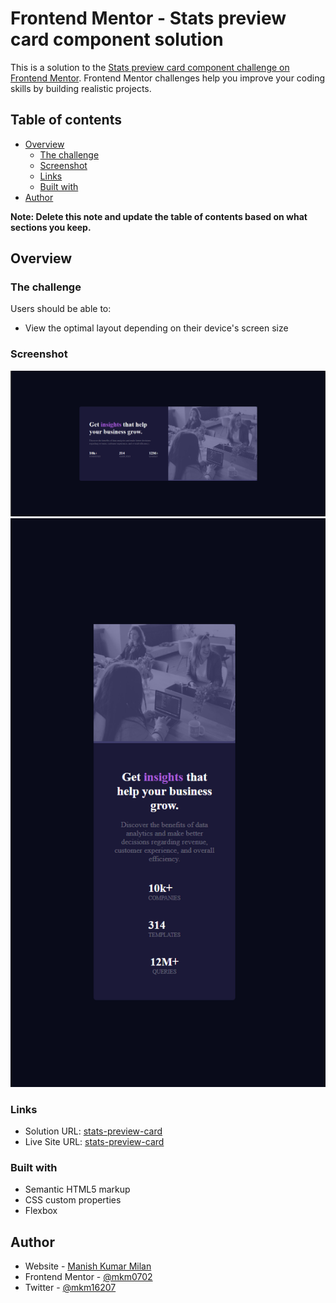 # Frontend Mentor - Stats preview card component solution

This is a solution to the [Stats preview card component challenge on Frontend Mentor](https://www.frontendmentor.io/challenges/stats-preview-card-component-8JqbgoU62). Frontend Mentor challenges help you improve your coding skills by building realistic projects. 

## Table of contents

- [Overview](#overview)
  - [The challenge](#the-challenge)
  - [Screenshot](#screenshot)
  - [Links](#links)
  - [Built with](#built-with)
- [Author](#author)


**Note: Delete this note and update the table of contents based on what sections you keep.**

## Overview

### The challenge

Users should be able to:

- View the optimal layout depending on their device's screen size

### Screenshot

![](./screenshot.png)
![](./screenshot-mobile.png)

### Links

- Solution URL: [stats-preview-card](https://your-solution-url.com)
- Live Site URL: [stats-preview-card](https://your-live-site-url.com)


### Built with

- Semantic HTML5 markup
- CSS custom properties
- Flexbox

## Author

- Website - [Manish Kumar Milan](https://www.your-site.com)
- Frontend Mentor - [@mkm0702](https://www.frontendmentor.io/profile/mkm0702)
- Twitter - [@mkm16207](https://x.com/mkm16207)

